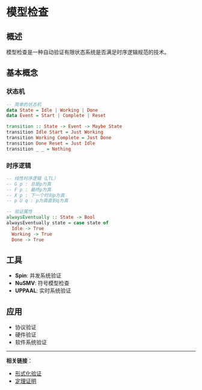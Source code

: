# 模型检查

## 概述

模型检查是一种自动验证有限状态系统是否满足时序逻辑规范的技术。

## 基本概念

### 状态机

```haskell
-- 简单的状态机
data State = Idle | Working | Done
data Event = Start | Complete | Reset

transition :: State -> Event -> Maybe State
transition Idle Start = Just Working
transition Working Complete = Just Done
transition Done Reset = Just Idle
transition _ _ = Nothing
```

### 时序逻辑

```haskell
-- 线性时序逻辑（LTL）
-- G p : 总是p为真
-- F p : 最终p为真
-- X p : 下一个时刻p为真
-- p U q : p为真直到q为真

-- 验证属性
alwaysEventually :: State -> Bool
alwaysEventually state = case state of
  Idle -> True
  Working -> True
  Done -> True
```

## 工具

- **Spin**: 并发系统验证
- **NuSMV**: 符号模型检查
- **UPPAAL**: 实时系统验证

## 应用

- 协议验证
- 硬件验证
- 软件系统验证

---

**相关链接**：

- [形式化验证](./001-Formal-Verification.md)
- [定理证明](./003-Theorem-Proving.md)
